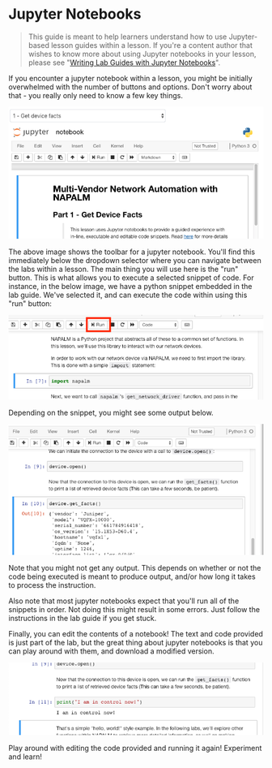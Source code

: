 # Jupyter Notebooks

> This guide is meant to help learners understand how to use Jupyter-based lesson guides within a lesson. If you're a content author that wishes to know more about using Jupyter notebooks in your lesson, please see "[Writing Lab Guides with Jupyter Notebooks](../antidote/object-reference/lessons/stages.md#writing-lab-guides-with-jupyter-notebooks)".

If you encounter a jupyter notebook within a lesson, you might be initially overwhelmed with the number of buttons and options. Don't worry about that - you really only need to know a few key things.

![](../.gitbook/assets/jupyter.png)

The above image shows the toolbar for a jupyter notebook. You'll find this immediately below the dropdown selector where you can navigate between the labs within a lesson. The main thing you will use here is the "run" button. This is what allows you to execute a selected snippet of code. For instance, in the below image, we have a python snippet embedded in the lab guide. We've selected it, and can execute the code within using this "run" button:

![](../.gitbook/assets/jupyter_selected.png)

Depending on the snippet, you might see some output below.

![](../.gitbook/assets/jupyter_output.png)

Note that you might not get any output. This depends on whether or not the code being executed is meant to produce output, and/or how long it takes to process the instruction.

Also note that most jupyter notebooks expect that you'll run all of the snippets in order. Not doing this might result in some errors. Just follow the instructions in the lab guide if you get stuck.

Finally, you can edit the contents of a notebook! The text and code provided is just part of the lab, but the great thing about jupyter notebooks is that you can play around with them, and download a modified version.

![](../.gitbook/assets/jupyter_edit.png)

Play around with editing the code provided and running it again! Experiment and learn!


